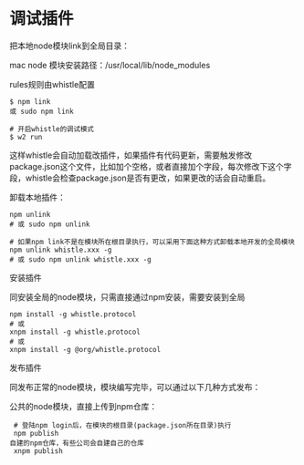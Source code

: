 # 调试插件

把本地node模块link到全局目录：

mac node 模块安装路径：/usr/local/lib/node_modules
 
rules规则由whistle配置 

```
$ npm link
或 sudo npm link

# 开启whistle的调试模式
$ w2 run
```

这样whistle会自动加载改插件，如果插件有代码更新，需要触发修改package.json这个文件，比如加个空格，或者直接加个字段，每次修改下这个字段，whistle会检查package.json是否有更改，如果更改的话会自动重启。

卸载本地插件：

```
npm unlink
# 或 sudo npm unlink

# 如果npm link不是在模块所在根目录执行，可以采用下面这种方式卸载本地开发的全局模块
npm unlink whistle.xxx -g
# 或 sudo npm unlink whistle.xxx -g
```

安装插件

同安装全局的node模块，只需直接通过npm安装，需要安装到全局

```
npm install -g whistle.protocol
# 或
xnpm install -g whistle.protocol
# 或
xnpm install -g @org/whistle.protocol
```

发布插件

同发布正常的node模块，模块编写完毕，可以通过以下几种方式发布：

公共的node模块，直接上传到npm仓库：

```
 # 登陆npm login后，在模块的根目录(package.json所在目录)执行
 npm publish
自建的npm仓库，有些公司会自建自己的仓库
 xnpm publish
``` 